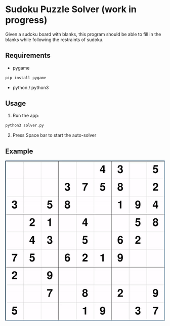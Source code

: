 # Sudoku Puzzle Solver (work in progress)

Given a sudoku board with blanks, this program should be able to fill in the blanks while following the restraints of sudoku.


## Requirements
- pygame
```bash
pip install pygame
```

- python / python3
## Usage
1. Run the app:
```bash
python3 solver.py
```

2. Press Space bar to start the auto-solver

## Example
![](gui.gif)
